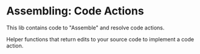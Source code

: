 # Assembling: Code Actions

This lib contains code to "Assemble" and resolve code actions.

Helper functions that return edits to your source code to implement a code action.
